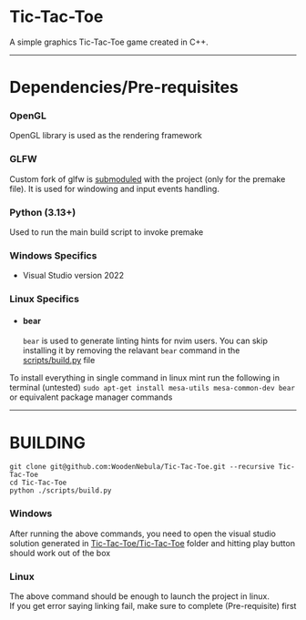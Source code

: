 # Tic-Tac-Toe

A simple graphics Tic-Tac-Toe game created in C++.

---

# Dependencies/Pre-requisites

### OpenGL

OpenGL library is used as the rendering framework

 
### GLFW

Custom fork of glfw is [submoduled](Tic-Tac-Toe/dependencies/GLFW) with the project (only for the premake file).
It is used for windowing and input events handling.


### Python (3.13+)

Used to run the main build script to invoke premake


### Windows Specifics

- Visual Studio version 2022 


###  Linux Specifics  

- #### bear
	`bear` is used to generate linting hints for nvim users. You can skip installing it by removing the relavant `bear` command in the [scripts/build.py](scripts/build.py) file

To install everything in single command in linux mint run the following in terminal (untested)
`sudo apt-get install mesa-utils mesa-common-dev bear`
or equivalent package manager commands

---

# BUILDING

```
git clone git@github.com:WoodenNebula/Tic-Tac-Toe.git --recursive Tic-Tac-Toe
cd Tic-Tac-Toe
python ./scripts/build.py
```


### Windows

After running the above commands, you need to open the visual studio solution generated in [Tic-Tac-Toe/Tic-Tac-Toe](Tic-Tac-Toe/Tic-Tac-Toe) folder and hitting play button should work out of the box

### Linux

The above command should be enough to launch the project in linux.<br>
If you get error saying linking fail, make sure to complete (Pre-requisite) first